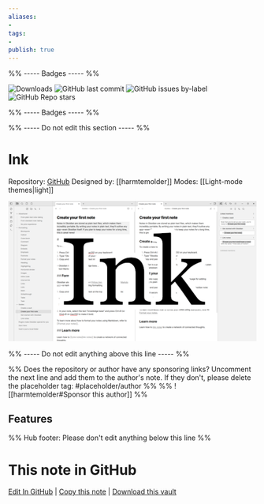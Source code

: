 ```yaml
---
aliases:
- 
tags: 
- 
publish: true
---
```


%% ----- Badges ----- %%

![Downloads](https://img.shields.io/badge/downloads-2960-573E7A?style=for-the-badge&logo=)
![GitHub last commit](https://img.shields.io/github/last-commit/harmtemolder/obsidian-ink?color=573E7A&label=last%20update&logo=github&style=for-the-badge)
![GitHub issues by-label](https://img.shields.io/github/issues/harmtemolder/obsidian-ink/help%20wanted?color=573E7A&logo=github&style=for-the-badge) 
![GitHub Repo stars](https://img.shields.io/github/stars/harmtemolder/obsidian-ink?color=573E7A&logo=github&style=for-the-badge)

%% ----- Badges ----- %%

%% ----- Do not edit this section ----- %%

# Ink

Repository: [GitHub](https://github.com/harmtemolder/obsidian-ink)
Designed by: [[harmtemolder]]
Modes: [[Light-mode themes|light]]



![screenshot](https://github.com/harmtemolder/obsidian-ink/raw/HEAD/screenshot.png)

%% ----- Do not edit anything above this line ----- %% 

%% Does the repository or author have any sponsoring links? Uncomment the next line and add them to the author's note. If they don't, please delete the placeholder tag: #placeholder/author %%
%% ![[harmtemolder#Sponsor this author]] %%


## Features



%% Hub footer: Please don't edit anything below this line %%

# This note in GitHub

<span class="git-footer">[Edit In GitHub](https://github.dev/obsidian-community/obsidian-hub/blob/main/02%20-%20Community%20Expansions/02.05%20All%20Community%20Expansions/Themes/Ink.md "git-hub-edit-note") | [Copy this note](https://raw.githubusercontent.com/obsidian-community/obsidian-hub/main/02%20-%20Community%20Expansions/02.05%20All%20Community%20Expansions/Themes/Ink.md "git-hub-copy-note") | [Download this vault](https://github.com/obsidian-community/obsidian-hub/archive/refs/heads/main.zip "git-hub-download-vault") </span>

